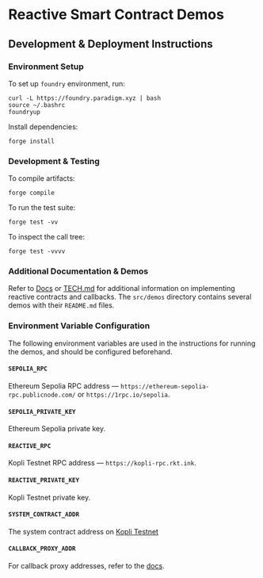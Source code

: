 # Reactive Smart Contract Demos

## Development & Deployment Instructions

### Environment Setup

To set up `foundry` environment, run:

```
curl -L https://foundry.paradigm.xyz | bash
source ~/.bashrc
foundryup
```

Install dependencies:

```
forge install
```

### Development & Testing

To compile artifacts:

```
forge compile
```

To run the test suite:

```
forge test -vv
```

To inspect the call tree:

```
forge test -vvvv
```

### Additional Documentation & Demos

Refer to [Docs](https://dev.reactive.network/system-contract) or [TECH.md](https://github.com/Reactive-Network/reactive-smart-contract-demos/blob/main/TECH.md) for additional information on implementing reactive contracts and callbacks. The `src/demos` directory contains several demos with their `README.md` files.

### Environment Variable Configuration

The following environment variables are used in the instructions for running the demos, and should be configured beforehand.

#### `SEPOLIA_RPC`

Ethereum Sepolia RPC address — `https://ethereum-sepolia-rpc.publicnode.com/` or `https://1rpc.io/sepolia`.

#### `SEPOLIA_PRIVATE_KEY`

Ethereum Sepolia private key.

#### `REACTIVE_RPC`

Kopli Testnet RPC address — `https://kopli-rpc.rkt.ink`.

#### `REACTIVE_PRIVATE_KEY`

Kopli Testnet private key.

#### `SYSTEM_CONTRACT_ADDR`

The system contract address on [Kopli Testnet](https://dev.reactive.network/kopli-testnet#kopli-testnet-information)

#### `CALLBACK_PROXY_ADDR`

For callback proxy addresses, refer to the [docs](https://dev.reactive.network/origins-and-destinations#chains).
